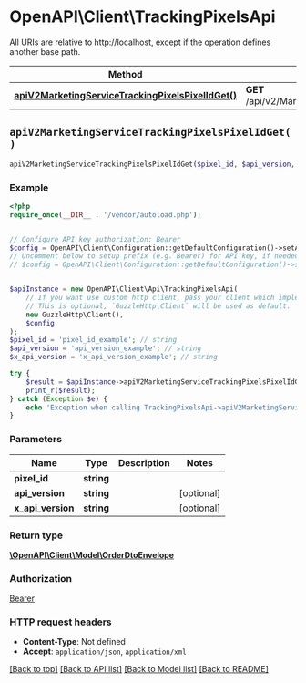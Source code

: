 # OpenAPI\Client\TrackingPixelsApi

All URIs are relative to http://localhost, except if the operation defines another base path.

| Method | HTTP request | Description |
| ------------- | ------------- | ------------- |
| [**apiV2MarketingServiceTrackingPixelsPixelIdGet()**](TrackingPixelsApi.md#apiV2MarketingServiceTrackingPixelsPixelIdGet) | **GET** /api/v2/MarketingService/TrackingPixels/{pixelId} |  |


## `apiV2MarketingServiceTrackingPixelsPixelIdGet()`

```php
apiV2MarketingServiceTrackingPixelsPixelIdGet($pixel_id, $api_version, $x_api_version): \OpenAPI\Client\Model\OrderDtoEnvelope
```



### Example

```php
<?php
require_once(__DIR__ . '/vendor/autoload.php');


// Configure API key authorization: Bearer
$config = OpenAPI\Client\Configuration::getDefaultConfiguration()->setApiKey('Authorization', 'YOUR_API_KEY');
// Uncomment below to setup prefix (e.g. Bearer) for API key, if needed
// $config = OpenAPI\Client\Configuration::getDefaultConfiguration()->setApiKeyPrefix('Authorization', 'Bearer');


$apiInstance = new OpenAPI\Client\Api\TrackingPixelsApi(
    // If you want use custom http client, pass your client which implements `GuzzleHttp\ClientInterface`.
    // This is optional, `GuzzleHttp\Client` will be used as default.
    new GuzzleHttp\Client(),
    $config
);
$pixel_id = 'pixel_id_example'; // string
$api_version = 'api_version_example'; // string
$x_api_version = 'x_api_version_example'; // string

try {
    $result = $apiInstance->apiV2MarketingServiceTrackingPixelsPixelIdGet($pixel_id, $api_version, $x_api_version);
    print_r($result);
} catch (Exception $e) {
    echo 'Exception when calling TrackingPixelsApi->apiV2MarketingServiceTrackingPixelsPixelIdGet: ', $e->getMessage(), PHP_EOL;
}
```

### Parameters

| Name | Type | Description  | Notes |
| ------------- | ------------- | ------------- | ------------- |
| **pixel_id** | **string**|  | |
| **api_version** | **string**|  | [optional] |
| **x_api_version** | **string**|  | [optional] |

### Return type

[**\OpenAPI\Client\Model\OrderDtoEnvelope**](../Model/OrderDtoEnvelope.md)

### Authorization

[Bearer](../../README.md#Bearer)

### HTTP request headers

- **Content-Type**: Not defined
- **Accept**: `application/json`, `application/xml`

[[Back to top]](#) [[Back to API list]](../../README.md#endpoints)
[[Back to Model list]](../../README.md#models)
[[Back to README]](../../README.md)
